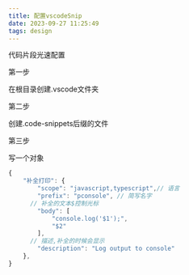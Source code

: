 ```yaml
---
title: 配置vscodeSnip
date: 2023-09-27 11:25:49
tags: design
---
```


代码片段光速配置

第一步

在根目录创建.vscode文件夹

第二步

创建.code-snippets后缀的文件

第三步

写一个对象

```javascript
{
  	"补全打印": {
		"scope": "javascript,typescript",// 语言
		"prefix": "pconsole", // 简写名字
      // 补全的文本$控制光标
		"body": [
			"console.log('$1');",
			"$2"
		],
      // 描述,补全的时候会显示
		"description": "Log output to console"
	},
}
```

